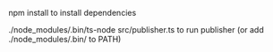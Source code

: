 npm install to install dependencies

./node_modules/.bin/ts-node src/publisher.ts  to run publisher (or add ./node_modules/.bin/ to PATH)
